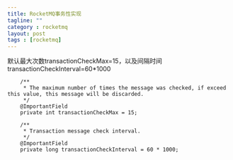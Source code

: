 ```yaml
---
title: RocketMQ事务性实现
tagline: ""
category : rocketmq
layout: post
tags : [rocketmq]
---
```


默认最大次数transactionCheckMax=15，以及间隔时间transactionCheckInterval=60*1000
```
    /**
     * The maximum number of times the message was checked, if exceed this value, this message will be discarded.
     */
    @ImportantField
    private int transactionCheckMax = 15;

    /**
     * Transaction message check interval.
     */
    @ImportantField
    private long transactionCheckInterval = 60 * 1000;
```
